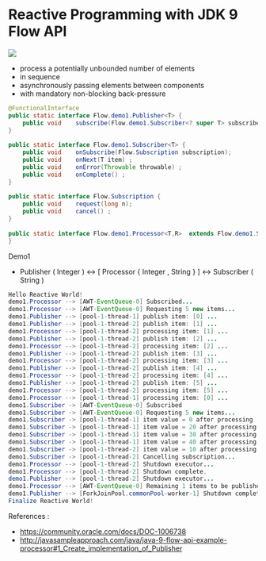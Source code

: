 # Reactive Programming with JDK 9 Flow API

![](https://travis-ci.org/vicboma1/Reactive-Programming-with-JDK-9-Flow-API.svg?branch=master)

 * process a potentially unbounded number of elements
 * in sequence
 * asynchronously passing elements between components
 * with mandatory non-blocking back-pressure

```java
@FunctionalInterface   
public static interface Flow.demo1.Publisher<T> {  
    public void    subscribe(Flow.demo1.Subscriber<? super T> subscriber);  
}   
  
public static interface Flow.demo1.Subscriber<T> {  
    public void    onSubscribe(Flow.Subscription subscription);  
    public void    onNext(T item) ;  
    public void    onError(Throwable throwable) ;  
    public void    onComplete() ;  
}   
  
public static interface Flow.Subscription {  
    public void    request(long n);  
    public void    cancel() ;  
}   
  
public static interface Flow.demo1.Processor<T,R>  extends Flow.demo1.Subscriber<T>, Flow.demo1.Publisher<R> {  
}  

```

Demo1 
 * Publisher ( Integer ) <-> [ Processor { Integer , String } ] <-> Subscriber ( String )
 

```java
Hello Reactive World!
demo1.Processor --> [AWT-EventQueue-0] Subscribed...
demo1.Processor --> [AWT-EventQueue-0] Requesting 5 new items...
demo1.Publisher --> [pool-1-thread-1] publish item: [0] ...
demo1.Publisher --> [pool-1-thread-2] publish item: [1] ...
demo1.Processor --> [pool-1-thread-2] processing item: [1] ...
demo1.Publisher --> [pool-1-thread-2] publish item: [2] ...
demo1.Processor --> [pool-1-thread-2] processing item: [2] ...
demo1.Publisher --> [pool-1-thread-2] publish item: [3] ...
demo1.Processor --> [pool-1-thread-2] processing item: [3] ...
demo1.Publisher --> [pool-1-thread-2] publish item: [4] ...
demo1.Processor --> [pool-1-thread-2] processing item: [4] ...
demo1.Publisher --> [pool-1-thread-2] publish item: [5] ...
demo1.Processor --> [pool-1-thread-2] processing item: [5] ...
demo1.Processor --> [pool-1-thread-1] processing item: [0] ...
demo1.Subscriber -> [AWT-EventQueue-0] Subscribed
demo1.Subscriber -> [AWT-EventQueue-0] Requesting 5 new items...
demo1.Subscriber -> [pool-1-thread-1] item value = 0 after processing
demo1.Subscriber -> [pool-1-thread-1] item value = 20 after processing
demo1.Subscriber -> [pool-1-thread-1] item value = 30 after processing
demo1.Subscriber -> [pool-1-thread-1] item value = 40 after processing
demo1.Subscriber -> [pool-1-thread-2] item value = 10 after processing
demo1.Subscriber -> [pool-1-thread-2] Cancelling subscription...
demo1.Processor --> [pool-1-thread-2] Shutdown executor...
demo1.Processor --> [pool-1-thread-2] Shutdown complete.
demo1.Publisher --> [pool-1-thread-2] Shutdown executor...
demo1.Processor --> [AWT-EventQueue-0] Remaining 1 items to be published to demo1.Subscriber!
demo1.Publisher --> [ForkJoinPool.commonPool-worker-1] Shutdown complete.
Finalize Reactive World!

```


References :
* https://community.oracle.com/docs/DOC-1006738
* http://javasampleapproach.com/java/java-9-flow-api-example-processor#1_Create_implementation_of_Publisher
